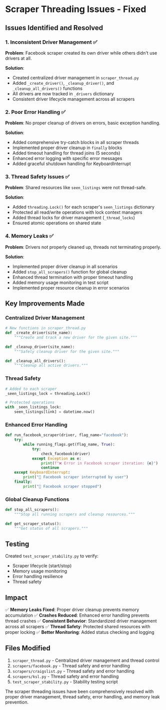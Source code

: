 # Scraper Threading Issues - Fixed

## Issues Identified and Resolved

### 1. Inconsistent Driver Management ✅
**Problem**: Facebook scraper created its own driver while others didn't use drivers at all.

**Solution**:
- Created centralized driver management in `scraper_thread.py`
- Added `_create_driver()`, `_cleanup_driver()`, and `_cleanup_all_drivers()` functions
- All drivers are now tracked in `_drivers` dictionary
- Consistent driver lifecycle management across all scrapers

### 2. Poor Error Handling ✅
**Problem**: No proper cleanup of drivers on errors, basic exception handling.

**Solution**:
- Added comprehensive try-catch blocks in all scraper threads
- Implemented proper driver cleanup in `finally` blocks
- Added timeout handling for thread joins (5 seconds)
- Enhanced error logging with specific error messages
- Added graceful shutdown handling for KeyboardInterrupt

### 3. Thread Safety Issues ✅
**Problem**: Shared resources like `seen_listings` were not thread-safe.

**Solution**:
- Added `threading.Lock()` for each scraper's `seen_listings` dictionary
- Protected all read/write operations with lock context managers
- Added thread locks for driver management (`_thread_locks`)
- Ensured atomic operations on shared state

### 4. Memory Leaks ✅
**Problem**: Drivers not properly cleaned up, threads not terminating properly.

**Solution**:
- Implemented proper driver cleanup in all scenarios
- Added `stop_all_scrapers()` function for global cleanup
- Enhanced thread termination with proper timeout handling
- Added memory usage monitoring in test script
- Implemented proper resource cleanup in error scenarios

## Key Improvements Made

### Centralized Driver Management
```python
# New functions in scraper_thread.py
def _create_driver(site_name):
    """Create and track a new driver for the given site."""
    
def _cleanup_driver(site_name):
    """Safely cleanup driver for the given site."""
    
def _cleanup_all_drivers():
    """Cleanup all active drivers."""
```

### Thread Safety
```python
# Added to each scraper
_seen_listings_lock = threading.Lock()

# Protected operations
with _seen_listings_lock:
    seen_listings[link] = datetime.now()
```

### Enhanced Error Handling
```python
def run_facebook_scraper(driver, flag_name="facebook"):
    try:
        while running_flags.get(flag_name, True):
            try:
                check_facebook(driver)
            except Exception as e:
                print(f"❌ Error in Facebook scraper iteration: {e}")
                continue
    except KeyboardInterrupt:
        print("🛑 Facebook scraper interrupted by user")
    finally:
        print("🛑 Facebook scraper stopped")
```

### Global Cleanup Functions
```python
def stop_all_scrapers():
    """Stop all running scrapers and cleanup resources."""
    
def get_scraper_status():
    """Get status of all scrapers."""
```

## Testing

Created `test_scraper_stability.py` to verify:
- Scraper lifecycle (start/stop)
- Memory usage monitoring
- Error handling resilience
- Thread safety

## Impact

✅ **Memory Leaks Fixed**: Proper driver cleanup prevents memory accumulation
✅ **Crashes Reduced**: Enhanced error handling prevents thread crashes
✅ **Consistent Behavior**: Standardized driver management across all scrapers
✅ **Thread Safety**: Protected shared resources with proper locking
✅ **Better Monitoring**: Added status checking and logging

## Files Modified

1. `scraper_thread.py` - Centralized driver management and thread control
2. `scrapers/facebook.py` - Thread safety and error handling
3. `scrapers/craigslist.py` - Thread safety and error handling  
4. `scrapers/ksl.py` - Thread safety and error handling
5. `test_scraper_stability.py` - Stability testing script

The scraper threading issues have been comprehensively resolved with proper driver management, thread safety, error handling, and memory leak prevention.
